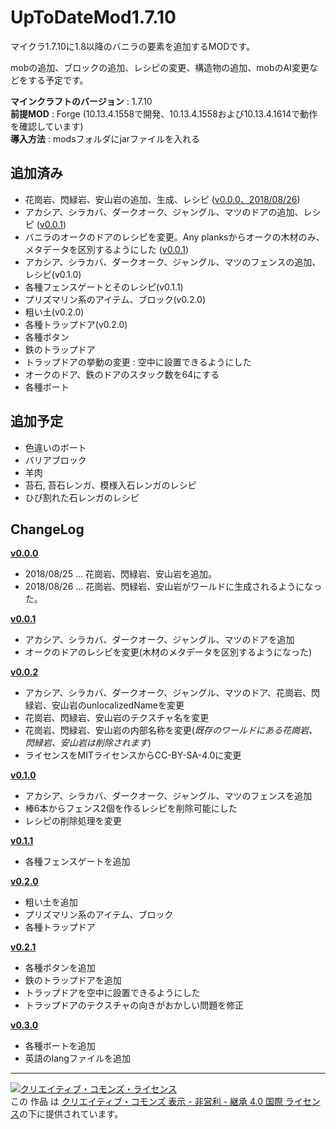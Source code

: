 # UpToDateMod1.7.10
マイクラ1.7.10に1.8以降のバニラの要素を追加するMODです。

mobの追加、ブロックの追加、レシピの変更、構造物の追加、mobのAI変更などをする予定です。

**マインクラフトのバージョン** : 1.7.10 \
**前提MOD** : Forge (10.13.4.1558で開発、10.13.4.1558および10.13.4.1614で動作を確認しています) \
**導入方法** : modsフォルダにjarファイルを入れる

## 追加済み
 - 花崗岩、閃緑岩、安山岩の追加、生成、レシピ ([v0.0.0、2018/08/26](https://github.com/yuma140902/UpToDateMod1.7.10/releases/tag/v0.0.0_2018-08-26))
 - アカシア、シラカバ、ダークオーク、ジャングル、マツのドアの追加、レシピ ([v0.0.1](https://github.com/yuma140902/UpToDateMod1.7.10/releases/tag/v0.0.1))
 - バニラのオークのドアのレシピを変更。Any planksからオークの木材のみ、メタデータを区別するようにした ([v0.0.1](https://github.com/yuma140902/UpToDateMod1.7.10/releases/tag/v0.0.1))
 - アカシア、シラカバ、ダークオーク、ジャングル、マツのフェンスの追加、レシピ(v0.1.0)
 - 各種フェンスゲートとそのレシピ(v0.1.1)
 - プリズマリン系のアイテム、ブロック(v0.2.0)
 - 粗い土(v0.2.0)
 - 各種トラップドア(v0.2.0)
 - 各種ボタン
 - 鉄のトラップドア
 - トラップドアの挙動の変更 : 空中に設置できるようにした
 - オークのドア、鉄のドアのスタック数を64にする
 - 各種ボート

## 追加予定
 - 色違いのボート
 - バリアブロック
 - 羊肉
 - 苔石, 苔石レンガ、模様入石レンガのレシピ
 - ひび割れた石レンガのレシピ
 
 

## ChangeLog
**[v0.0.0](https://github.com/yuma140902/UpToDateMod1.7.10/releases/tag/v0.0.0_2018-08-26)**
 - 2018/08/25 ... 花崗岩、閃緑岩、安山岩を追加。
 - 2018/08/26 ... 花崗岩、閃緑岩、安山岩がワールドに生成されるようになった。
 
**[v0.0.1](https://github.com/yuma140902/UpToDateMod1.7.10/releases/tag/v0.0.1)**
 - アカシア、シラカバ、ダークオーク、ジャングル、マツのドアを追加
 - オークのドアのレシピを変更(木材のメタデータを区別するようになった)

**[v0.0.2](https://github.com/yuma140902/UpToDateMod1.7.10/releases/tag/v0.0.2)**
 - アカシア、シラカバ、ダークオーク、ジャングル、マツのドア、花崗岩、閃緑岩、安山岩のunlocalizedNameを変更
 - 花崗岩、閃緑岩、安山岩のテクスチャ名を変更
 - 花崗岩、閃緑岩、安山岩の内部名称を変更(*既存のワールドにある花崗岩、閃緑岩、安山岩は削除されます*)
 - ライセンスをMITライセンスからCC-BY-SA-4.0に変更
 
**[v0.1.0](https://github.com/yuma140902/UpToDateMod1.7.10/releases/tag/v0.1.0)**
 - アカシア、シラカバ、ダークオーク、ジャングル、マツのフェンスを追加
 - 棒6本からフェンス2個を作るレシピを削除可能にした
 - レシピの削除処理を変更
 
**[v0.1.1](https://github.com/yuma140902/UpToDateMod1.7.10/releases/tag/v0.1.1)**
 - 各種フェンスゲートを追加

**[v0.2.0](https://github.com/yuma140902/UpToDateMod1.7.10/releases/tag/v0.2.0)**
 - 粗い土を追加
 - プリズマリン系のアイテム、ブロック
 - 各種トラップドア

**[v0.2.1](https://github.com/yuma140902/UpToDateMod1.7.10/releases/tag/v0.2.1)**
 - 各種ボタンを追加
 - 鉄のトラップドアを追加
 - トラップドアを空中に設置できるようにした
 - トラップドアのテクスチャの向きがおかしい問題を修正

**[v0.3.0](https://github.com/yuma140902/UpToDateMod1.7.10/releases/tag/v0.3.0)**
 - 各種ボートを追加
 - 英語のlangファイルを追加

----

<a rel="license" href="http://creativecommons.org/licenses/by-nc-sa/4.0/"><img alt="クリエイティブ・コモンズ・ライセンス" style="border-width:0" src="https://i.creativecommons.org/l/by-nc-sa/4.0/88x31.png" /></a><br />この 作品 は <a rel="license" href="http://creativecommons.org/licenses/by-nc-sa/4.0/">クリエイティブ・コモンズ 表示 - 非営利 - 継承 4.0 国際 ライセンス</a>の下に提供されています。
